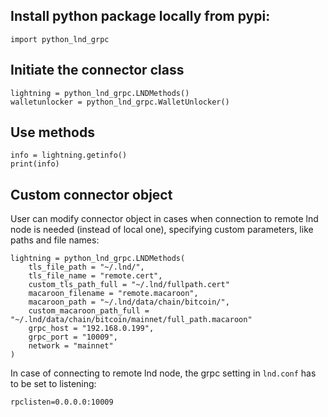 

## Install python package locally from pypi:

    import python_lnd_grpc

 
## Initiate the connector class

    lightning = python_lnd_grpc.LNDMethods()
    walletunlocker = python_lnd_grpc.WalletUnlocker()

## Use methods

    info = lightning.getinfo()
    print(info)

## Custom connector object

User can modify connector object in cases when connection to remote lnd node is needed (instead of local one), specifying custom parameters, like paths and file names:

    lightning = python_lnd_grpc.LNDMethods(
        tls_file_path = "~/.lnd/",
        tls_file_name = "remote.cert", 
        custom_tls_path_full = "~/.lnd/fullpath.cert"
        macaroon_filename = "remote.macaroon",
        macaroon_path = "~/.lnd/data/chain/bitcoin/",
        custom_macaroon_path_full = "~/.lnd/data/chain/bitcoin/mainnet/full_path.macaroon"
        grpc_host = "192.168.0.199",
        grpc_port = "10009",
        network = "mainnet"
    )
In case of connecting to remote lnd node, the grpc setting in `lnd.conf` has to be set to listening:

    rpclisten=0.0.0.0:10009
